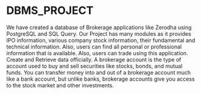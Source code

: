 # DBMS_PROJECT
We have created a database of Brokerage applications like Zerodha using PostgreSQL and SQL Query. Our Project has many modules as it provides IPO information, various company stock information, their fundamental and technical information. Also, users can find all personal or professional information that is available. Also, users can trade using this application. Create and Retrieve data officially. A brokerage account is the type of account used to buy and sell securities like stocks, bonds, and mutual funds. You can transfer money into and out of a brokerage account much like a bank account, but unlike banks, brokerage accounts give you access to the stock market and other investments.
